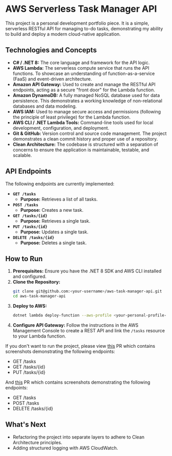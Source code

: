 # AWS Serverless Task Manager API

This project is a personal development portfolio piece. It is a simple, serverless RESTful API for managing to-do tasks, demonstrating my ability to build and deploy a modern cloud-native application.

## Technologies and Concepts

* **C# / .NET 8:** The core language and framework for the API logic.
* **AWS Lambda:** The serverless compute service that runs the API functions. To showcase an understanding of function-as-a-service (FaaS) and event-driven architecture.
* **Amazon API Gateway:** Used to create and manage the RESTful API endpoints, acting as a secure "front door" for the Lambda function.
* **Amazon DynamoDB:** A fully managed NoSQL database used for data persistence. This demonstrates a working knowledge of non-relational databases and data modeling.
* **AWS IAM:** Used to manage secure access and permissions (following the principle of least privilege) for the Lambda function.
* **AWS CLI / .NET Lambda Tools:** Command-line tools used for local development, configuration, and deployment.
* **Git & GitHub:** Version control and source code management. The project demonstrates a clean commit history and proper use of a repository.
* **Clean Architecture:** The codebase is structured with a separation of concerns to ensure the application is maintainable, testable, and scalable.

## API Endpoints

The following endpoints are currently implemented:

* **`GET /tasks`**
    * **Purpose:** Retrieves a list of all tasks.
* **`POST /tasks`**
    * **Purpose:** Creates a new task.
* **`GET /tasks/{id}`**
    * **Purpose:** Retrieves a single task.
* **`PUT /tasks/{id}`**
    * **Purpose:** Updates a single task.
* **`DELETE /tasks/{id}`**
    * **Purpose:** Deletes a single task.

## How to Run

1.  **Prerequisites:** Ensure you have the .NET 8 SDK and AWS CLI installed and configured.
2.  **Clone the Repository:**
    ```bash
    git clone git@github.com:<your-username>/aws-task-manager-api.git
    cd aws-task-manager-api
    ```
3.  **Deploy to AWS:**
    ```bash
    dotnet lambda deploy-function --aws-profile <your-personal-profile-name>
    ```
4.  **Configure API Gateway:** Follow the instructions in the AWS Management Console to create a REST API and link the `/tasks` resource to your Lambda function.

If you don't want to run the project, please view [this](https://github.com/adamgrime/aws-task-manager-api/pull/2) PR which contains screenshots demonstrating the following endpoints: 

* GET /tasks 
* GET /tasks/{id}
* PUT /tasks/{id}

And [this](https://github.com/adamgrime/aws-task-manager-api/pull/3) PR which contains screenshots demonstrating the following endpoints:

* GET /tasks
* POST /tasks
* DELETE /tasks/{id}

## What's Next

* Refactoring the project into separate layers to adhere to Clean Architecture principles.
* Adding structured logging with AWS CloudWatch.
